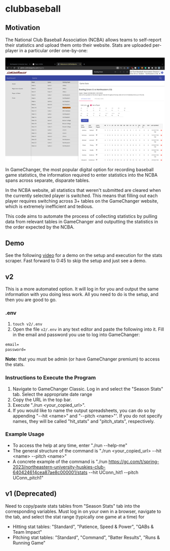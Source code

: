 # clubbaseball

## Motivation
The National Club Baseball Association (NCBA) allows teams to self-report their statistics and upload them onto their website. Stats are uploaded per-player in a particular order one-by-one:

![NCBA Hitting Stats](media/entering%20stats/NCBA/NCBA%20hitting.png)

In GameChanger, the most popular digital option for recording baseball game statistics, the information required to enter statistics into the NCBA spans across separate, disparate tables. 

In the NCBA website, all statistics that weren't submitted are cleared when the currently selected player is switched. This means that filling out each player requires switching across 3+ tables on the GameChanger website, which is extremely inefficient and tedious.

This code aims to automate the process of collecting statistics by pulling data from relevant tables in GameChanger and outputting the statistics in the order expected by the NCBA.

## Demo
See the following [video](https://youtu.be/wzqZL1Tiu7w) for a demo on the setup and execution for the stats scraper. Fast forward to 0:45 to skip the setup and just see a demo.

## v2
This is a more automated option. It will log in for you and output the same information with you doing less work. All you need to do is the setup, and then you are good to go.

### .env
1. `touch v2/.env`
2. Open the file `v2/.env` in any text editor and paste the following into it. Fill in the email and password you use to log into GameChanger:

```
email=
password=
```


**Note:** that you must be admin (or have GameChanger premium) to access the stats.

### Instructions to Execute the Program
1. Navigate to GameChanger Classic. Log in and select the "Season Stats" tab. Select the appropriate date range
2. Copy the URL in the top bar.
3. Execute "./run \<your_copied_url\>".
4. If you would like to name the output spreadsheets, you can do so by appending "--hit \<name\>" and "--pitch \<name\>"'. If you do not specify names, they will be called "hit_stats" and "pitch_stats", respectively.

### Example Usage
- To access the help at any time, enter "./run --help-me"
- The general structure of the command is "./run \<your_copied_url\> --hit \<name\> --pitch \<name\>"
- A concrete example of the command is "./run https://gc.com/t/spring-2023/northeastern-university-huskies-club-640424614cea87ae8c000001/stats --hit UConn_hit1 --pitch UConn_pitch1"


## v1 (Deprecated)
Need to copy/paste stats tables from "Season Stats" tab into the corresponding variables. Must log in on your own in a browser, navigate to the tab, and select the stat range (typically one game at a time) for 
- Hitting stat tables: "Standard", "Patience, Speed & Power", "QABs & Team Impact"
- Pitching stat tables: "Standard", "Command", "Batter Results", "Runs & Running Game"